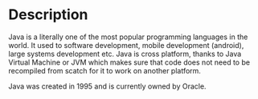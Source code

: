 # Description

Java is a literally one of the most popular programming languages in the world. It used to software development, mobile development (android),
large systems development etc. Java is cross platform, thanks to Java Virtual Machine or JVM which makes sure that code does not need to be 
recompiled from scatch for it to work on another platform.

Java was created in 1995 and is currently owned by Oracle.
